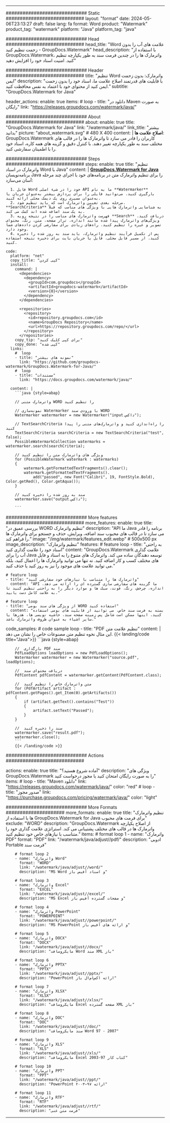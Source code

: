 
---
############################# Static ############################
layout: "format"
date:  2024-05-06T23:13:27
draft: false
lang: fa
format: Word
product: "Watermark"
product_tag: "watermark"
platform: "Java"
platform_tag: "java"

############################# Head ############################
head_title: "Word علامت های آب را بدون زحمت تنظیم کنید - GroupDocs.Watermark"
head_description: "با استفاده از GroupDocs.Watermark، واترمارک ها را در چندین فرمت سند به طور یکپارچه تنظیم کنید. امنیت اسناد خود را افزایش دهید"

############################# Header ############################
title: "تنظیم Word واترمارک: بدون زحمت ایمن" 
description: "با قابلیت های قدرتمند اصلاح علامت ما، اسناد خود را بدون زحمت ایمن کنید از محتوای خود با اعتماد به نفس محافظت کنید."
subtitle: "GroupDocs.Watermark for Java" 

header_actions:
  enable: true
  items:
    #  loop
    - title: "دانلود در Maven به صورت رایگان"
      link: "https://releases.groupdocs.com/watermark/java/"
      
############################# About ############################
about:
    enable: true
    title: "GroupDocs.Watermark for Java"
    link: "/watermark/java/"
    link_title: "بیشتر بدانید"
    picture: "about_watermark.svg" # 480 X 400
    content: |
       **اصلاح علامت ها**: GroupDocs.Watermark کاربران را قادر می سازد تا واترمارک ها را در قالب های مختلف سند به طور یکپارچه تغییر دهند. با کنترل دقیق و گزینه های همه کاره، اسناد خود را با اطمینان سفارشی کنید.

############################# Steps ############################
steps:
    enable: true
    title: "تنظیم واترمارک در اسناد Word با Java"
    content: |
      **[GroupDocs.Watermark for Java](https://products.groupdocs.com/watermark/java/)** برنامه‌نویسان Java را برای تنظیم واترمارک متن در برنامه‌های خود با اجرای چند مرحله آسان می‌سازد:
      
      1. فایل Word خود را در شیء اصلی API ما به نام **Watermarker** بارگیری کنید. می‌توانید فایلی را برای پردازش بیشتر به‌عنوان جریان یا به‌عنوان مسیری روی یک دیسک محلی ارائه کنید.
      2. مرحله بعدی تعیین واترمارک است که باید تنظیم شود. **SearchCriteria** به شناسایی واترمارک هایی با ویژگی های مناسب که قبلاً به یک سند اضافه شده اند کمک می کند.
      3. فهرست واترمارک های مناسب را در نتیجه رویه **Search** دریافت کنید. ویژگی‌های واترمارک پیدا شده مانند اندازه، تراز صفحه، متن، رنگ، محتوای تصویر و غیره را تنظیم کنید. راه‌های زیادی برای سفارشی کردن داده‌های شما وجود دارد.
      4. پس از تکمیل فرآیند تنظیم واترمارک، باید سند به روز شده را ذخیره کنید. از مسیر فایل محلی، فایل یا جریان بایت برای ذخیره نتیجه استفاده کنید.
   
    code:
      platform: "net"
      copy_title: "کپی کردن"
      install:
        command: |
          <dependencies>
            <dependency>
              <groupId>com.groupdocs</groupId>
              <artifactId>groupdocs-watermark</artifactId>
              <version>{0}</version>
            </dependency>
          </dependencies>

          <repositories>
            <repository>
              <id>repository.groupdocs.com</id>
              <name>GroupDocs Repository</name>
              <url>https://repository.groupdocs.com/repo/</url>
            </repository>
          </repositories>
        copy_tip: "برای کپی کلیک کنید"
        copy_done: "کپی شده"
      links:
        #  loop
        - title: "نمونه های بیشتر"
          link: "https://github.com/groupdocs-watermark/GroupDocs.Watermark-for-Java/"
        #  loop
        - title: "مستندات"
          link: "https://docs.groupdocs.com/watermark/java/"
          
      content: |
        ```java {style=abap}

        // واترمارک متنی WORD را تنظیم کنید

        // نمونه‌سازی Watermarker با ورودی سند WORD
        Watermarker watermarker = new Watermarker("input.داکس");

        // TextSearchCriteria را راه‌اندازی کنید و واترمارک‌های متنی را پیدا کنید
        TextSearchCriteria searchCriteria = new TextSearchCriteria("test", false);
        PossibleWatermarkCollection watermarks = watermarker.search(searchCriteria);
        
        // ویژگی های واترمارک متن را تنظیم کنید
        for (PossibleWatermark watermark : watermarks)
        {
            watermark.getFormattedTextFragments().clear();
            watermark.getFormattedTextFragments().
                add("passed", new Font("Calibri", 19, FontStyle.Bold), Color.getRed(), Color.getAqua());
        }

        // سند به روز شده را ذخیره کنید
        watermarker.save("output.داکس");
        
        ```            
        
############################# More features ############################
more_features:
  enable: true
  title: "بررسی عمیق در WORD تنظیم واترمارک"
  description: "API ما Java برنامه را قادر می سازد تا در قالب های محبوب سند اضافه، ویرایش، حذف و جستجو برای واترمارک ها را فراهم کند."
  image: "/img/watermark/features_edit.webp" # 500x500 px
  image_description: "تنظیم واترمارک"
  features:
    # feature loop
    - title: "به راحتی اسناد خود را علامت گذاری کنید"
      content: "GroupDocs.Watermark علامت گذاری آب را برای Java توسعه دهندگان ساده می کند. واترمارک های متنوع را به اسناد و فایل های مختلف کسب و کار اضافه کنید. نه تنها می توانید واترمارک ها را اعمال کنید، بلکه می توانید علامت های موجود را نیز به روز کنید یا حذف کنید."

    # feature loop
    - title: "واترمارک ها را متناسب با نیازهای خود سفارشی کنید"
      content: "API ما گزینه های سفارشی سازی گسترده ای را ارائه می دهد. اندازه، چرخش، رنگ، فونت، سبک ها و موارد دیگر را به راحتی تنظیم کنید تا به علامت کامل دست یابید."

    # feature loop
    - title: "از ویژگی های سند بومی WORD استفاده کنید"
      content: "بسته به فرمت سند خاص، می توانید از قابلیت های بومی استفاده کنید. اینها ممکن است شامل پس زمینه صفحه سند، حاشیه نویسی ها، هدرها یا سایر اشیاء به عنوان ظروف واترمارک باشد."
      
  code_samples:
    # code sample loop
    - title: "PDF تنظیم علامت متن"
      content: |
        این مثال نحوه تنظیم متن مصنوعات خاص را نشان می دهد.
        {{< landing/code title="Java">}}
        ```java {style=abap}
        
        //  بارگذاری PDF سند
        PdfLoadOptions loadOptions = new PdfLoadOptions();
        Watermarker watermarker = new Watermarker("source.pdf", loadOptions);

        //  دریافت محتوای سند
        PdfContent pdfContent = watermarker.getContent(PdfContent.class);

        //  متن واترمارک خاص را تنظیم کنید
        for (PdfArtifact artifact : pdfContent.getPages().get_Item(0).getArtifacts())
        {
            if (artifact.getText().contains("Test"))
            {
                artifact.setText("Passed");
            }
        }

        //  سند را ذخیره کنید
        watermarker.save("result.pdf");
        watermarker.close();
        ```
        {{< /landing/code >}}


############################# Actions ############################

actions:
  enable: true
  title: "آماده شروع هستید؟"
  description: "ویژگی های GroupDocs.Watermark را به صورت رایگان امتحان کنید یا مجوز درخواست کنید"
  items:
    #  loop
    - title: "Maven دانلود"
      link: "https://releases.groupdocs.com/watermark/java/"
      color: "red"
        #  loop
    - title: "صدور مجوز"
      link: "https://purchase.groupdocs.com/pricing/watermark/java/"
      color: "light"


############################# More Formats #####################
more_formats:
    enable: true
    title: "تنظیم واترمارک ها با استفاده از GroupDocs.Watermark for Java برای فرمت های محبوب"
    exclude: "WORD"
    description: "GroupDocs.Watermark از اصلاح یکپارچه واترمارک ها در قالب های مختلف پشتیبانی می کند. استراتژی علامت گذاری خود را متناسب با نیازهای خاص خود تنظیم کنید."
    items: 
        # format loop 1
        - name: "واترمارک PDF"
          format: "PDF"
          link: "/watermark/java/adjust//pdf/"
          description: "ادوبی Portable فرمت سند"

        # format loop 2
        - name: "واترمارک Word"
          format: "WORD"
          link: "/watermark/java/adjust//word/"
          description: "MS Word و اسناد آفیس باز"
          
        # format loop 3
        - name: "واترمارک Excel"
          format: "EXCEL"
          link: "/watermark/java/adjust//excel/"
          description: "MS Excel و صفحات گسترده آفیس باز"

        # format loop 4
        - name: "واترمارک PowerPoint"
          format: "POWERPOINT"
          link: "/watermark/java/adjust//powerpoint/"
          description: "MS PowerPoint و ارائه های آفیس باز"

        # format loop 5
        - name: "واترمارک DOCX"
          format: "DOCX"
          link: "/watermark/java/adjust//docx/"
          description: "مایکروسافت Word سند XML باز"
          
        # format loop 6
        - name: "واترمارک PPTX"
          format: "PPTX"
          link: "/watermark/java/adjust//pptx/"
          description: "PowerPoint ارائه اکس‌ام‌ال باز"
          
        # format loop 7
        - name: "واترمارک XLSX"
          format: "XLSX"
          link: "/watermark/java/adjust//xlsx/"
          description: "مایکروسافت Excel صفحه گسترده XML باز"

        # format loop 8
        - name: "واترمارک DOC"
          format: "DOC"
          link: "/watermark/java/adjust//doc/"
          description: "سند مایکروسافت Word 97 - 2007"

        # format loop 9
        - name: "واترمارک XLS"
          format: "XLS"
          link: "/watermark/java/adjust//xls/"
          description: "مایکروسافت Excel کتاب کار 97-2003"

        # format loop 10
        - name: "واترمارک PPT"
          format: "PPT"
          link: "/watermark/java/adjust//ppt/"
          description: "PowerPoint ارائه ۹۷—۲۰۰۳"

        # format loop 11
        - name: "واترمارک RTF"
          format: "RTF"
          link: "/watermark/java/adjust//rtf/"
          description: "فرمت متن غنی"

---